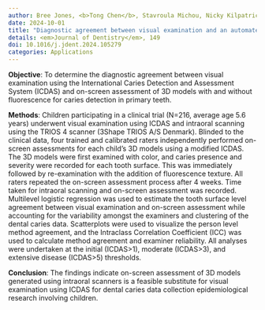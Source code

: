 ```yaml
---
author: Bree Jones, <b>Tong Chen</b>, Stavroula Michou, Nicky Kilpatrick, David P. Burgner, Christoph Vannahme, Mihiri Silva
date: 2024-10-01
title: "Diagnostic agreement between visual examination and an automated scanner system with fluorescence for detecting and classifying occlusal carious lesions in primary teeth"
details: <em>Journal of Dentistry</em>, 149 
doi: 10.1016/j.jdent.2024.105279
categories: Applications
---
```


<b>Objective</b>: To determine the diagnostic agreement between visual examination using the International Caries Detection and Assessment System (ICDAS) and on-screen assessment of 3D models with and without fluorescence for caries detection in primary teeth. 

<b>Methods</b>: Children participating in a clinical trial (N=216, average age 5.6 years) underwent visual examination using ICDAS and intraoral scanning using the TRIOS 4 scanner (3Shape TRIOS A/S Denmark). Blinded to the clinical data, four trained and calibrated raters independently performed on-screen assessments for each child’s 3D models using a modified ICDAS. The 3D models were first examined with color, and caries presence and severity were recorded for each tooth surface. This was immediately followed by re-examination with the addition of fluorescence texture. All raters repeated the on-screen assessment process after 4 weeks. Time taken for intraoral scanning and on-screen assessment was recorded. Multilevel logistic regression was used to estimate the tooth surface level agreement between visual examination and on-screen assessment while accounting for the variability amongst the examiners and clustering of the dental caries data. Scatterplots were used to visualize the person level method agreement, and the Intraclass Correlation Coefficient (ICC) was used to calculate method agreement and examiner reliability. All analyses were undertaken at the initial (ICDAS>1), moderate (ICDAS>3), and extensive disease (ICDAS>5) thresholds. 

<b>Conclusion</b>: The findings indicate on-screen assessment of 3D models generated using intraoral scanners is a feasible substitute for visual examination using ICDAS for dental caries data collection epidemiological research involving children.

